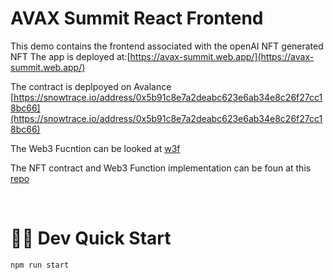 # AVAX Summit React Frontend

This demo contains the frontend associated with the openAI NFT generated NFT
The app is deployed at:[https://avax-summit.web.app/](https://avax-summit.web.app/)

The contract is deplpoyed on Avalance [https://snowtrace.io/address/0x5b91c8e7a2deabc623e6ab34e8c26f27cc18bc66](https://snowtrace.io/address/0x5b91c8e7a2deabc623e6ab34e8c26f27cc18bc66)

The Web3 Fucntion can be looked at [w3f](https://beta.app.gelato.network/task/0xf73655ea3f8a96f5b2b472e5b6b735dee5f1db06ef5bb5177c1be09fe7522f43?chainId=43114)


The NFT contract and Web3 Function implementation can be foun at this [repo](https://github.com/gelatodigital/avax-summit-w3f)

&nbsp;

# 🏄‍♂️ Dev Quick Start


```bash
npm run start
```
